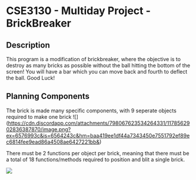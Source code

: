 # CSE3130 - Multiday Project - BrickBreaker

## Description
This program is a modification of brickbreaker, where the objective is to destroy as many bricks as possible without the ball hitting the bottom of the screen! You will have a bar which you can move back and fourth to deflect the ball. Good Luck!

## Planning Components
The brick is made many specific components, with 9 seperate objects required to make one brick
![] (https://cdn.discordapp.com/attachments/798067623534264331/1178562902836387870/image.png?ex=6576993c&is=6564243c&hm=baa419ee1df44a7343450e7551792ef89ec6814fee9ead86a4508ae6427221bb&)


There must be 2 functions per object per brick, meaning that there must be a total of 18 functions/methods required to position and blit a single brick. 

![](https://cdn.discordapp.com/attachments/798067623534264331/1178562059261190224/image.png?ex=65769873&is=65642373&hm=c0d4f73831c7bc6dc543791a19ba64f229ff97f208d00b54f9c07a440c6aaaff&) 

